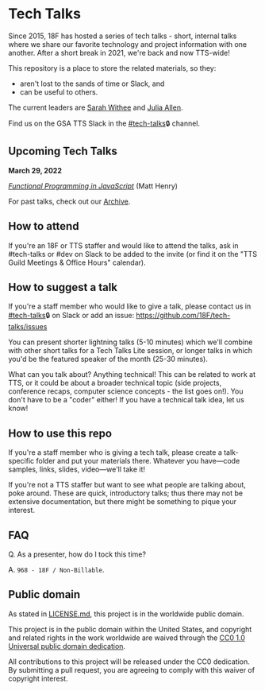 # Tech Talks

Since 2015, 18F has hosted a series of tech talks - short, internal talks where we share our favorite technology and project information with one another. After a short break in 2021, we're back and now TTS-wide!

This repository is a place to store the related materials, so they:
* aren't lost to the sands of time or Slack, and
* can be useful to others.

The current leaders are [Sarah Withee](https://github.com/geekygirlsarah) and [Julia Allen](https://github.com/julialeague).

Find us on the GSA TTS Slack in the [#tech-talks](https://gsa-tts.slack.com/app_redirect?channel=tech-talks)🔒 channel.

## Upcoming Tech Talks

**March 29, 2022**

*[Functional Programming in JavaScript](https://github.com/18F/tech-talks/issues/67)* (Matt Henry)

For past talks, check out our [Archive](archive.md).

## How to attend

If you're an 18F or TTS staffer and would like to attend the talks, ask in #tech-talks or #dev on Slack to be added to the invite (or find it on the "TTS Guild Meetings & Office Hours" calendar).

## How to suggest a talk

If you're a staff member who would like to give a talk, please contact us in [#tech-talks](https://gsa-tts.slack.com/app_redirect?channel=tech-talks)🔒 on Slack or add an issue: https://github.com/18F/tech-talks/issues

You can present shorter lightning talks (5-10 minutes) which we'll combine with other short talks for a Tech Talks Lite session, or longer talks in which you'd be the featured speaker of the month (25-30 minutes).

What can you talk about? Anything technical! This can be related to work at TTS, or it could be about a broader technical topic (side projects, conference recaps, computer science concepts - the list goes on!). You don't have to be a "coder" either! If you have a technical talk idea, let us know!

## How to use this repo

If you're a staff member who is giving a tech talk, please create a talk-specific folder and put your materials there. Whatever you have—code samples, links, slides, video—we'll take it!

If you're not a TTS staffer but want to see what people are talking about, poke around. These are quick, introductory talks; thus there may not be extensive documentation, but there might be something to pique your interest.

## FAQ

Q. As a presenter, how do I tock this time?

A. `968 - 18F / Non-Billable`.

## Public domain

As stated in [LICENSE.md](LICENSE.md), this project is in the worldwide public domain.

This project is in the public domain within the United States, and copyright and related rights in the work worldwide are waived through the [CC0 1.0 Universal public domain dedication](https://creativecommons.org/publicdomain/zero/1.0/).

All contributions to this project will be released under the CC0 dedication. By submitting a pull request, you are agreeing to comply with this waiver of copyright interest.
